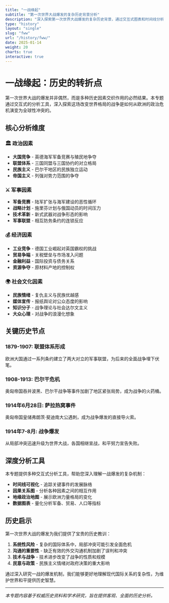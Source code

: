 ```yaml
---
title: "一战缘起"
subtitle: "第一次世界大战爆发的复杂历史背景分析"
description: "深入探索第一次世界大战爆发的复杂历史背景，通过交互式图表和时间线分析大国纷争、巴尔干危机和萨拉热窝事件的深层原因"
type: "history"
layout: "single"
slug: "fww"
url: "/history/fww/"
date: 2025-01-14
weight: 20
charts: true
interactive: true
---
```


# 一战缘起：历史的转折点

第一次世界大战的爆发并非偶然，而是多种历史因素交织作用的必然结果。本专题通过交互式的分析工具，深入探索这场改变世界格局的战争是如何从欧洲的政治危机演变为全球性冲突的。

## 核心分析维度

### 🏛️ 政治因素
- **大国竞争** - 英德海军军备竞赛与殖民地争夺
- **联盟体系** - 三国同盟与三国协约的对立格局
- **民族主义** - 巴尔干地区的民族独立运动
- **帝国主义** - 列强对势力范围的争夺

### ⚔️ 军事因素
- **军备竞赛** - 陆军扩张与海军建设的恶性循环
- **战略计划** - 施里芬计划与俄国动员的时间压力
- **技术革新** - 新式武器对战争形态的影响
- **军事联盟** - 相互防务条约的连锁反应

### 💰 经济因素
- **工业竞争** - 德国工业崛起对英国霸权的挑战
- **贸易争端** - 关税壁垒与市场准入问题
- **金融利益** - 国际投资与债务关系
- **资源争夺** - 原材料产地的控制权

### 🌍 社会文化因素
- **民族情绪** - 复仇主义与民族优越感
- **媒体宣传** - 报纸舆论对公众态度的影响
- **知识分子** - 战争理论与社会达尔文主义
- **大众心理** - 对战争的浪漫化想象

## 关键历史节点

### 1879-1907: 联盟体系形成
欧洲大国通过一系列条约建立了两大对立的军事联盟，为后来的全面战争埋下伏笔。

### 1908-1913: 巴尔干危机
奥匈帝国吞并波黑、巴尔干战争等事件加剧了地区紧张局势，成为战争的火药桶。

### 1914年6月28日: 萨拉热窝事件
奥匈帝国皇储弗朗茨·斐迪南大公遇刺，成为战争爆发的直接导火索。

### 1914年7-8月: 战争爆发
从局部冲突迅速升级为世界大战，各国相继宣战，和平努力宣告失败。

## 深度分析工具

本专题提供多种交互式分析工具，帮助您深入理解一战爆发的复杂机制：

- **时间线可视化** - 追踪关键事件的发展脉络
- **因果关系图** - 分析各种因素之间的相互作用
- **地缘政治地图** - 展示欧洲力量格局的变化
- **数据图表** - 量化分析军备、贸易、人口等指标

## 历史启示

第一次世界大战的爆发为我们提供了宝贵的历史教训：

1. **系统性风险** - 复杂的国际体系中，局部冲突可能引发全面危机
2. **沟通的重要性** - 缺乏有效的外交沟通机制加剧了误判和冲突
3. **技术与战争** - 技术进步改变了战争的性质和规模
4. **民意与政策** - 民族主义情绪对政府决策的重大影响

通过深入研究一战的爆发机制，我们能够更好地理解现代国际关系的复杂性，为维护世界和平提供历史智慧。

---

*本专题内容基于权威历史资料和学术研究，旨在提供客观、全面的历史分析。*
